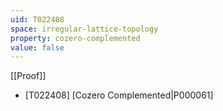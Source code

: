 ```yaml
---
uid: T022408
space: irregular-lattice-topology
property: cozero-complemented
value: false
---
```

[[Proof]]

* [T022408] [Cozero Complemented|P000061]

